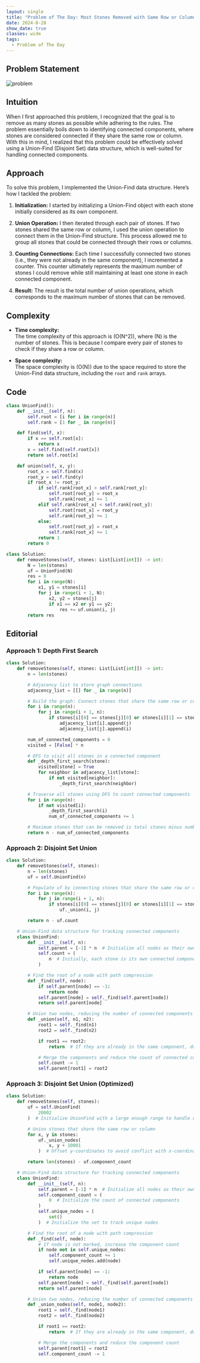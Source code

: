 ```yaml
---
layout: single
title: "Problem of The Day: Most Stones Removed with Same Row or Column"
date: 2024-8-28
show_date: true
classes: wide
tags:
  - Problem of The Day
---
```


## Problem Statement

![problem](/assets/images/2024-08-28_20-25-59-problem-947.png)

## Intuition

When I first approached this problem, I recognized that the goal is to remove as many stones as possible while adhering to the rules. The problem essentially boils down to identifying connected components, where stones are considered connected if they share the same row or column. With this in mind, I realized that this problem could be effectively solved using a Union-Find (Disjoint Set) data structure, which is well-suited for handling connected components.

## Approach

To solve this problem, I implemented the Union-Find data structure. Here’s how I tackled the problem:

1. **Initialization:** I started by initializing a Union-Find object with each stone initially considered as its own component.

2. **Union Operation:** I then iterated through each pair of stones. If two stones shared the same row or column, I used the union operation to connect them in the Union-Find structure. This process allowed me to group all stones that could be connected through their rows or columns.

3. **Counting Connections:** Each time I successfully connected two stones (i.e., they were not already in the same component), I incremented a counter. This counter ultimately represents the maximum number of stones I could remove while still maintaining at least one stone in each connected component.

4. **Result:** The result is the total number of union operations, which corresponds to the maximum number of stones that can be removed.

## Complexity

- **Time complexity:**  
  The time complexity of this approach is \(O(N^2)\), where \(N\) is the number of stones. This is because I compare every pair of stones to check if they share a row or column.

- **Space complexity:**  
  The space complexity is \(O(N)\) due to the space required to store the Union-Find data structure, including the `root` and `rank` arrays.

## Code

```python
class UnionFind():
    def __init__(self, n):
        self.root = [i for i in range(n)]
        self.rank = [1 for _ in range(n)]

    def find(self, x):
        if x == self.root[x]:
            return x
        x = self.find(self.root[x])
        return self.root[x]

    def union(self, x, y):
        root_x = self.find(x)
        root_y = self.find(y)
        if root_x != root_y:
            if self.rank[root_x] > self.rank[root_y]:
                self.root[root_y] = root_x
                self.rank[root_x] += 1
            elif self.rank[root_x] < self.rank[root_y]:
                self.root[root_x] = root_y
                self.rank[root_y] += 1
            else:
                self.root[root_y] = root_x
                self.rank[root_x] += 1
            return 1
        return 0

class Solution:
    def removeStones(self, stones: List[List[int]]) -> int:
        N = len(stones)
        uf = UnionFind(N)
        res = 0
        for i in range(N):
            x1, y1 = stones[i]
            for j in range(i + 1, N):
                x2, y2 = stones[j]
                if x1 == x2 or y1 == y2:
                    res += uf.union(i, j)
        return res
```

## Editorial

### Approach 1: Depth First Search

```python
class Solution:
    def removeStones(self, stones: List[List[int]]) -> int:
        n = len(stones)

        # Adjacency list to store graph connections
        adjacency_list = [[] for _ in range(n)]

        # Build the graph: Connect stones that share the same row or column
        for i in range(n):
            for j in range(i + 1, n):
                if stones[i][0] == stones[j][0] or stones[i][1] == stones[j][1]:
                    adjacency_list[i].append(j)
                    adjacency_list[j].append(i)

        num_of_connected_components = 0
        visited = [False] * n

        # DFS to visit all stones in a connected component
        def _depth_first_search(stone):
            visited[stone] = True
            for neighbor in adjacency_list[stone]:
                if not visited[neighbor]:
                    _depth_first_search(neighbor)

        # Traverse all stones using DFS to count connected components
        for i in range(n):
            if not visited[i]:
                _depth_first_search(i)
                num_of_connected_components += 1

        # Maximum stones that can be removed is total stones minus number of connected components
        return n - num_of_connected_components
```

### Approach 2: Disjoint Set Union

```python
class Solution:
    def removeStones(self, stones):
        n = len(stones)
        uf = self.UnionFind(n)

        # Populate uf by connecting stones that share the same row or column
        for i in range(n):
            for j in range(i + 1, n):
                if stones[i][0] == stones[j][0] or stones[i][1] == stones[j][1]:
                    uf._union(i, j)

        return n - uf.count

    # Union-Find data structure for tracking connected components
    class UnionFind:
        def __init__(self, n):
            self.parent = [-1] * n  # Initialize all nodes as their own parent
            self.count = (
                n  # Initially, each stone is its own connected component
            )

        # Find the root of a node with path compression
        def _find(self, node):
            if self.parent[node] == -1:
                return node
            self.parent[node] = self._find(self.parent[node])
            return self.parent[node]

        # Union two nodes, reducing the number of connected components
        def _union(self, n1, n2):
            root1 = self._find(n1)
            root2 = self._find(n2)

            if root1 == root2:
                return  # If they are already in the same component, do nothing

            # Merge the components and reduce the count of connected components
            self.count -= 1
            self.parent[root1] = root2
```

### Approach 3: Disjoint Set Union (Optimized)

```python
class Solution:
    def removeStones(self, stones):
        uf = self.UnionFind(
            20002
        )  # Initialize UnionFind with a large enough range to handle coordinates

        # Union stones that share the same row or column
        for x, y in stones:
            uf._union_nodes(
                x, y + 10001
            )  # Offset y-coordinates to avoid conflict with x-coordinates

        return len(stones) - uf.component_count

    # Union-Find data structure for tracking connected components
    class UnionFind:
        def __init__(self, n):
            self.parent = [-1] * n  # Initialize all nodes as their own parent
            self.component_count = (
                0  # Initialize the count of connected components
            )
            self.unique_nodes = (
                set()
            )  # Initialize the set to track unique nodes

        # Find the root of a node with path compression
        def _find(self, node):
            # If node is not marked, increase the component count
            if node not in self.unique_nodes:
                self.component_count += 1
                self.unique_nodes.add(node)

            if self.parent[node] == -1:
                return node
            self.parent[node] = self._find(self.parent[node])
            return self.parent[node]

        # Union two nodes, reducing the number of connected components
        def _union_nodes(self, node1, node2):
            root1 = self._find(node1)
            root2 = self._find(node2)

            if root1 == root2:
                return  # If they are already in the same component, do nothing

            # Merge the components and reduce the component count
            self.parent[root1] = root2
            self.component_count -= 1
```
